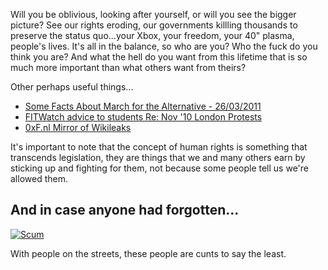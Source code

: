Will you be oblivious, looking after yourself, or will you see the bigger picture? See our rights eroding, our governments killling thousands to preserve the status quo...your Xbox, your freedom, your 40" plasma, people's lives. It's all in the balance, so who are you? Who the fuck do you think you are? And what the hell do you want from this lifetime that is so much more important than what others want from theirs?</p>

Other perhaps useful things...
 
 * [Some Facts About March for the Alternative - 26/03/2011](26th.html)
 * [FITWatch advice to students Re: Nov '10 London Protests](student.html)
 * [0xF.nl Mirror of Wikileaks](http://wikileaks.0xf.nl)

It's important to note that the concept of human rights is something that transcends legislation, they are things that we and many others earn by sticking up and fighting for them, not because some people tell us we're allowed them.

## And in case anyone had forgotten...

[![Scum](http://i.imgur.com/2Pjytl.jpg)](http://i.imgur.com/2Pjyt.jpg)

With people on the streets, these people are cunts to say the least.